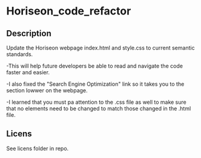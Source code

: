 # Horiseon_code_refactor

## Description
Update the Horiseon webpage index.html and style.css to current semantic standards.

-This will help future developers be able to read and navigate the code faster and easier.

-I also fixed the "Search Engine Optimization" link so it takes you to the section lowwer on the webpage.

-I learned that you must pa attention to the .css file as well to make sure that no elements need to be changed to match those changed in the .html file.

## Licens
See licens folder in repo.
